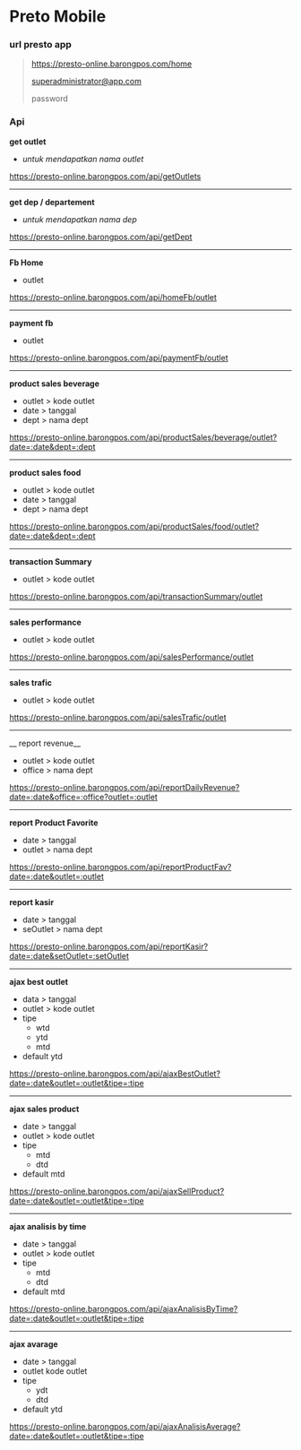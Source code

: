 # Preto Mobile

### url presto app
> https://presto-online.barongpos.com/home
>
> superadministrator@app.com
>
> password

### Api

__get outlet__

- _untuk mendapatkan nama outlet_

https://presto-online.barongpos.com/api/getOutlets

---

__get dep / departement__

- _untuk mendapatkan nama dep_

https://presto-online.barongpos.com/api/getDept

---

__Fb Home__

- outlet

https://presto-online.barongpos.com/api/homeFb/outlet

---

__payment fb__

- outlet

https://presto-online.barongpos.com/api/paymentFb/outlet

---

__product sales beverage__

- outlet > kode outlet
- date > tanggal
- dept > nama dept

https://presto-online.barongpos.com/api/productSales/beverage/outlet?date=:date&dept=:dept

---

__product sales food__

- outlet > kode outlet
- date > tanggal
- dept > nama dept

https://presto-online.barongpos.com/api/productSales/food/outlet?date=:date&dept=:dept

---

__transaction Summary__

- outlet > kode outlet

https://presto-online.barongpos.com/api/transactionSummary/outlet

---

__sales performance__

- outlet > kode outlet

https://presto-online.barongpos.com/api/salesPerformance/outlet

---

__sales trafic__

- outlet > kode outlet

https://presto-online.barongpos.com/api/salesTrafic/outlet

---

__ report revenue__

- outlet > kode outlet
- office > nama dept

https://presto-online.barongpos.com/api/reportDailyRevenue?date=:date&office=:office?outlet=:outlet

---

__report Product Favorite__

- date > tanggal
- outlet > nama dept

https://presto-online.barongpos.com/api/reportProductFav?date=:date&outlet=:outlet

---

__report kasir__

- date > tanggal
- seOutlet > nama dept

https://presto-online.barongpos.com/api/reportKasir?date=:date&setOutlet=:setOutlet

---

__ajax best outlet__

- data > tanggal 
- outlet > kode outlet
- tipe 
  - wtd
  - ytd
  - mtd
- default ytd

https://presto-online.barongpos.com/api/ajaxBestOutlet?date=:date&outlet=:outlet&tipe=:tipe

--- 

__ajax sales product__

- date > tanggal
- outlet > kode outlet
- tipe 
  - mtd
  - dtd
- default mtd

https://presto-online.barongpos.com/api/ajaxSellProduct?date=:date&outlet=:outlet&tipe=:tipe

---

__ajax analisis by time__

- date > tanggal
- outlet > kode outlet
- tipe 
  - mtd
  - dtd
- default mtd

https://presto-online.barongpos.com/api/ajaxAnalisisByTime?date=:date&outlet=:outlet&tipe=:tipe

---

__ajax avarage__

- date > tanggal
- outlet kode outlet
- tipe 
  - ydt
  - dtd
- default ytd

https://presto-online.barongpos.com/api/ajaxAnalisisAverage?date=:date&outlet=:outlet&tipe=:tipe



